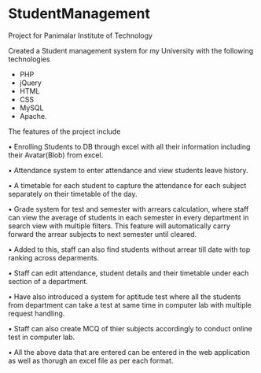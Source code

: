 # StudentManagement
Project for Panimalar Institute of Technology


Created a Student management system for my University with the following technologies
 - PHP
 - jQuery 
 - HTML
 - CSS
 - MySQL
 - Apache. 

The features of the project include 

• Enrolling Students to DB through excel with all their information including their Avatar(Blob) from excel.

• Attendance system to enter attendance and view students leave history.

• A timetable for each student to capture the attendance for each subject separately on their timetable of the day.

• Grade system for test and semester with arrears calculation, where staff can view the average of students in each semester in every department in search view with multiple filters. This feature will automatically carry forward the arrear subjects to next semester until cleared.

• Added to this, staff can also find students without arrear till date with top ranking across deparments.

• Staff can edit attendance, student details and their timetable under each section of a department.

• Have also introduced a system for aptitude test where all the students from department can take a test at same time in computer lab with multiple request handling.

• Staff can also create MCQ of thier subjects accordingly to conduct online test in computer lab.

• All the above data that are entered can be entered in the web application as well as thorugh an excel file as per each format.

